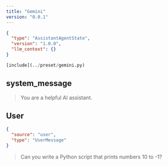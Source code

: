 ```yaml
---
title: "Gemini"
version: "0.0.1"
---
```


```json session-config
{
  "type": "AssistantAgentState",
  "version": "1.0.0",
  "llm_context": {}
}
```

```python setup-script
[include](../preset/gemini.py)
```

## system_message

> You are a helpful AI assistant.

## User

```json msg-metadata
{
  "source": "user",
  "type": "UserMessage"
}
```

> Can you write a Python script that prints numbers 10 to -1?
